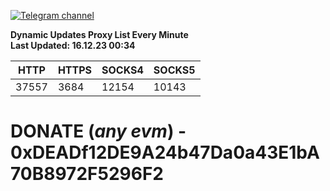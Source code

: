 [![Telegram channel](https://img.shields.io/endpoint?url=https://runkit.io/damiankrawczyk/telegram-badge/branches/master?url=https://t.me/n4z4v0d)](https://t.me/n4z4v0d) 

**Dynamic Updates Proxy List Every Minute**  
**Last Updated: 16.12.23 00:34**

| HTTP        | HTTPS        | SOCKS4        | SOCKS5        |
|-------------|--------------|---------------|---------------|
| 37557 | 3684 | 12154 | 10143 |


# DONATE (_any evm_) - 0xDEADf12DE9A24b47Da0a43E1bA70B8972F5296F2
